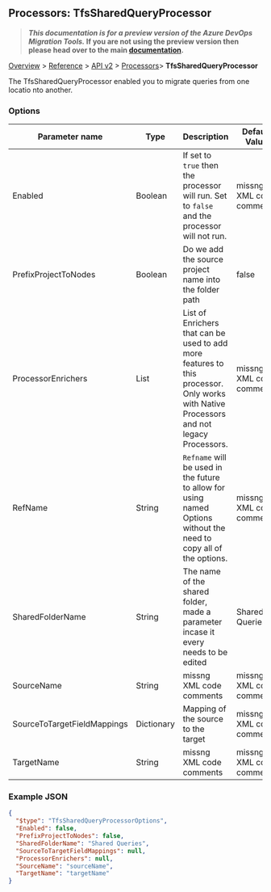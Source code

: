 ## Processors: TfsSharedQueryProcessor

>**_This documentation is for a preview version of the Azure DevOps Migration Tools._ If you are not using the preview version then please head over to the main [documentation](https://nkdagility.github.io/azure-devops-migration-tools).**

[Overview](../../../index.md) > [Reference](../../index.md) > [API v2](../index.md) > [Processors](index.md)> **TfsSharedQueryProcessor**

The TfsSharedQueryProcessor enabled you to migrate queries from one locatio nto another.

### Options

| Parameter name         | Type    | Description                              | Default Value                            |
|------------------------|---------|------------------------------------------|------------------------------------------|
| Enabled | Boolean | If set to `true` then the processor will run. Set to `false` and the processor will not run. | missng XML code comments |
| PrefixProjectToNodes | Boolean | Do we add the source project name into the folder path | false |
| ProcessorEnrichers | List | List of Enrichers that can be used to add more features to this processor. Only works with Native Processors and not legacy Processors. | missng XML code comments |
| RefName | String | `Refname` will be used in the future to allow for using named Options without the need to copy all of the options. | missng XML code comments |
| SharedFolderName | String | The name of the shared folder, made a parameter incase it every needs to be edited | Shared Queries |
| SourceName | String | missng XML code comments | missng XML code comments |
| SourceToTargetFieldMappings | Dictionary | Mapping of the source to the target | missng XML code comments |
| TargetName | String | missng XML code comments | missng XML code comments |


### Example JSON

```JSON
{
  "$type": "TfsSharedQueryProcessorOptions",
  "Enabled": false,
  "PrefixProjectToNodes": false,
  "SharedFolderName": "Shared Queries",
  "SourceToTargetFieldMappings": null,
  "ProcessorEnrichers": null,
  "SourceName": "sourceName",
  "TargetName": "targetName"
}
```